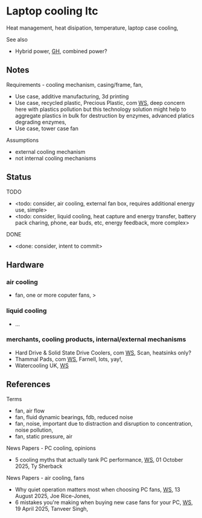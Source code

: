 # Laptop cooling ltc

Heat management, heat disipation, temperature, laptop case cooling, 

See also
* Hybrid power, [GH](https://github.com/YorkEarwaker/Hybrid-Power), combined power? 

## Notes

Requirements - cooling mechanism, casing/frame, fan, 
* Use case, additive manufacturing, 3d printing
* Use case, recycled plastic, Precious Plastic, com [WS](https://www.preciousplastic.com/), deep concern here with plastics pollution but this technology solution might help to aggregate plastics in bulk for destruction by enzymes, advanced platics degrading enzymes, 
* Use case, tower case fan

Assumptions
* external cooling mechanism
* not internal cooling mechanisms

## Status
TODO
* <todo: consider, air cooling, external fan box, requires additional energy use, simple>
* <todo: consider, liquid cooling, heat capture and energy transfer, battery pack charing, phone, ear buds, etc, energy feedback, more complex>

DONE
* <done: consider, intent to commit>

## Hardware

### air cooling
* fan, one or more coputer fans, >

### liquid cooling
* ...

### merchants, cooling products, internal/external mechanisms
* Hard Drive & Solid State Drive Coolers, com [WS](https://www.scan.co.uk/shop/computer-hardware/hard-drives-internal/hard-drive-and-solid-state-drive-coolers), Scan, heatsinks only?
* Thammal Pads, com [WS](https://uk.farnell.com/c/cooling-thermal-management/thermal-interface-materials/thermal-pads), Farnell, lots, yay!, 
* Watercooling UK, [WS](https://www.watercoolinguk.co.uk/)


## References

Terms
* fan, air flow
* fan, fluid dynamic bearings, fdb, reduced noise
* fan, noise, important due to distraction and disruption to concentration, noise pollution, 
* fan, static pressure, air

News Papers - PC cooling, opinions
* 5 cooling myths that actually tank PC performance, [WS](https://www.xda-developers.com/5-cooling-myths-that-actually-tank-pc-performance/), 01 October 2025, Ty Sherback

News Papers - air cooling, fans
* Why quiet operation matters most when choosing PC fans, [WS](https://www.xda-developers.com/my-sanity-requires-silent-fans/), 13 August 2025, Joe Rice-Jones, 
* 6 mistakes you're making when buying new case fans for your PC, [WS](https://www.xda-developers.com/mistakes-to-avoid-when-buying-pc-case-fans/), 19 April 2025, Tanveer Singh,


